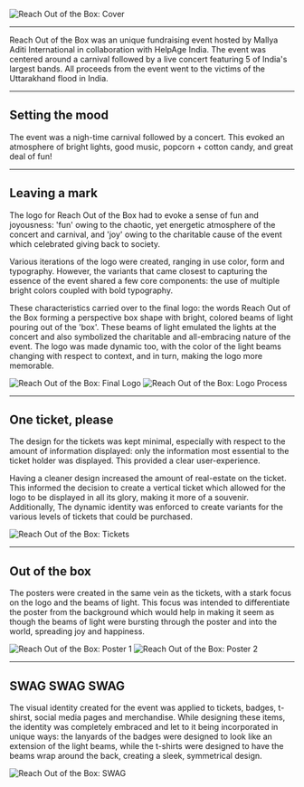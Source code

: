 <div class="post-header">

![Reach Out of the Box: Cover](cover.png 'Reach Out of the Box: Cover')

---

</div>

<div class="post-body">

<div class="introduction">Reach Out of the Box was an unique fundraising event hosted by Mallya Aditi International in collaboration with HelpAge India. The event was centered around a carnival followed by a live concert featuring 5 of India's largest bands. All proceeds from the event went to the victims of the Uttarakhand flood in India.</div>

---

## Setting the mood

The event was a nigh-time carnival followed by a concert. This evoked an atmosphere of bright lights, good music, popcorn + cotton candy, and great deal of fun!

---

## Leaving a mark

The logo for Reach Out of the Box had to evoke a sense of fun and joyousness: 'fun' owing to the chaotic, yet energetic atmosphere of the concert and carnival, and 'joy' owing to the charitable cause of the event which celebrated giving back to society.

Various iterations of the logo were created, ranging in use color, form and typography. However, the variants that came closest to capturing the essence of the event shared a few core components: the use of multiple bright colors coupled with bold typography.

These characteristics carried over to the final logo: the words Reach Out of the Box forming a perspective box shape with bright, colored beams of light pouring out of the 'box'. These beams of light emulated the lights at the concert and also symbolized the charitable and all-embracing nature of the event. The logo was made dynamic too, with the color of the light beams changing with respect to context, and in turn, making the logo more memorable.

<div class="image image-light image-vertical">

![Reach Out of the Box: Final Logo](1.png 'ReachOut: Final Logo')
![Reach Out of the Box: Logo Process](2.png 'Reach Out of the Box: Logo Process')

</div>

---

## One ticket, please

The design for the tickets was kept minimal, especially with respect to the amount of information displayed: only the information most essential to the ticket holder was displayed. This provided a clear user-experience.

Having a cleaner design increased the amount of real-estate on the ticket. This informed the decision to create a vertical ticket which allowed for the logo to be displayed in all its glory, making it more of a souvenir. Additionally, The dynamic identity was enforced to create variants for the various levels of tickets that could be purchased.

<div class="image image-light">

![Reach Out of the Box: Tickets](3.png 'Reach Out of the Box: Tickets')

</div>

---

## Out of the box

The posters were created in the same vein as the tickets, with a stark focus on the logo and the beams of light. This focus was intended to differentiate the poster from the background which would help in making it seem as though the beams of light were bursting through the poster and into the world, spreading joy and happiness.

<div class="image image-dark">

![Reach Out of the Box: Poster 1](5.png 'ReachOut: Logo Process')
![Reach Out of the Box: Poster 2](4.png 'ReachOut: Logo Process')

</div>

---

## SWAG SWAG SWAG

The visual identity created for the event was applied to tickets, badges, t-shirst, social media pages and merchandise. While designing these items, the identity was completely embraced and let to it being incorporated in unique ways: the lanyards of the badges were designed to look like an extension of the light beams, while the t-shirts were designed to have the beams wrap around the back, creating a sleek, symmetrical design.

<div class="image image-light">

![Reach Out of the Box: SWAG](6.png 'ReachOut: Logo Process')

</div>

</div>

<!-- <div class="image image-light">

![Learned](https://mir-s3-cdn-cf.behance.net/project_modules/fs/8b88ec66009859.5b0ce45581186.png "Learned")

</div> -->

